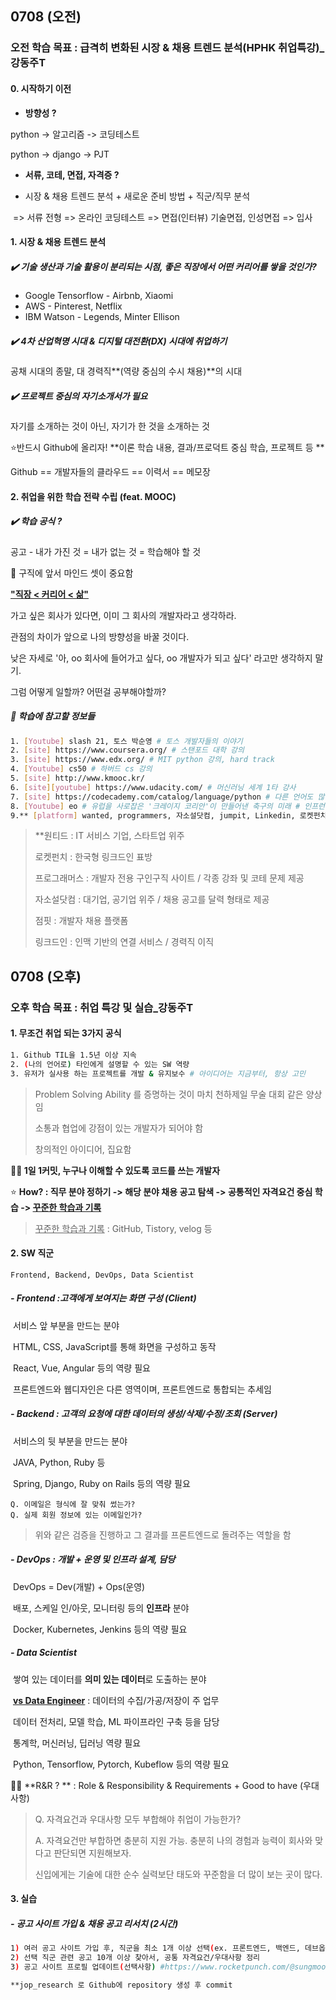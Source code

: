 ## 0708 (오전)

### 오전 학습 목표 : 급격히 변화된 시장 & 채용 트렌드 분석(HPHK 취업특강)_강동주T



#### 0. 시작하기 이전

- **방향성 ?**

python -> 알고리즘 -> 코딩테스트 

python -> django -> PJT



- **서류, 코테, 면접, 자격증 ?** 

- 시장 & 채용 트렌드 분석 + 새로운 준비 방법 + 직군/직무 분석

​			=> 서류 전형 => 온라인 코딩테스트 => 면접(인터뷰) 기술면접, 인성면접 => 입사



#### 1. 시장 & 채용 트렌드 분석

##### ✔️ 기술 생산과 기술 활용이 분리되는 시점, 좋은 직장에서 어떤 커리어를 쌓을 것인가?

- Google Tensorflow - Airbnb, Xiaomi
- AWS - Pinterest, Netflix
- IBM Watson - Legends, Minter Ellison



##### ✔️ 4차 산업혁명 시대 & 디지털 대전환(DX) 시대에 취업하기

공채 시대의 종말, 대 경력직**(역량 중심의 수시 채용)**의 시대



##### ✔️ 프로젝트 중심의 자기소개서가 필요

자기를 소개하는 것이 아닌, 자기가 한 것을 소개하는 것

⭐️반드시 Github에 올리자! **이론 학습 내용, 결과/프로덕트 중심 학습, 프로젝트 등 **

Github == 개발자들의 클라우드 == 이력서 == 메모장



#### 2. 취업을 위한 학습 전략 수립 (feat. MOOC)

##### ✔️ 학습 공식 ?

공고 - 내가 가진 것 = 내가 없는 것 = 학습해야 할 것



📌 구직에 앞서 마인드 셋이 중요함

**<u>"직장 < 커리어 < 삶"</u>** 

가고 싶은 회사가 있다면, 이미 그 회사의 개발자라고 생각하라.

관점의 차이가 앞으로 나의 방향성을 바꿀 것이다.

낮은 자세로 '아, oo 회사에 들어가고 싶다, oo 개발자가 되고 싶다' 라고만 생각하지 말기.

그럼 어떻게 일할까? 어떤걸 공부해야할까?



##### 📌 학습에 참고할 정보들

```bash
1. [Youtube] slash 21, 토스 박순영 # 토스 개발자들의 이야기
2. [site] https://www.coursera.org/ # 스탠포드 대학 강의
3. [site] https://www.edx.org/ # MIT python 강의, hard track
4. [Youtube] cs50 # 하버드 cs 강의
5. [site] http://www.kmooc.kr/
6. [site][youtube] https://www.udacity.com/ # 머신러닝 세계 1타 강사
7. [site] https://codecademy.com/catalog/language/python # 다른 언어도 많음
8. [Youtube] eo # 유럽을 사로잡은 '크레이지 코리안'이 만들어낸 축구의 미래 # 인프런 CTO 향로님 등
9.** [platform] wanted, programmers, 자소설닷컴, jumpit, Linkedin, 로켓펀치 
```

> **원티드 : IT 서비스 기업, 스타트업 위주
>
> 로켓펀치 : 한국형 링크드인 표방
>
> 프로그래머스 : 개발자 전용 구인구직 사이트 / 각종 강좌 및 코테 문제 제공
>
> 자소설닷컴 : 대기업, 공기업 위주 / 채용 공고를 달력 형태로 제공
>
> 점핏 : 개발자 채용 플랫폼
>
> 링크드인 : 인맥 기반의 연결 서비스 / 경력직 이직 



## 0708 (오후) 

### 오후 학습 목표 : 취업 특강 및 실습_강동주T



#### 1. 무조건 취업 되는 3가지 공식

```bash
1. Github TIL을 1.5년 이상 지속
2. (나의 언어로) 타인에게 설명할 수 있는 SW 역량
3. 유저가 실사용 하는 프로젝트를 개발 & 유지보수 # 아이디어는 지금부터, 항상 고민
```

> Problem Solving Ability 를 증명하는 것이 마치 천하제일 무술 대회 같은 양상임
>
> 소통과 협업에 강점이 있는 개발자가 되어야 함
>
> 창의적인 아이디어, 집요함



**✍🏻 1일 1커밋, 누구나 이해할 수 있도록 코드를 쓰는 개발자**



⭐️ **How? : 직무 분야 정하기 -> 해당 분야 채용 공고 탐색 -> 공통적인 자격요건 중심 학습 -> <u>꾸준한 학습과 기록</u>**

>  <u>꾸준한 학습과 기록</u> : GitHub, Tistory, velog 등



#### 2. SW 직군

```
Frontend, Backend, DevOps, Data Scientist
```



##### - Frontend :고객에게 보여지는 화면 구성 (Client)

​	서비스 앞 부분을 만드는 분야

​	HTML, CSS, JavaScript를 통해 화면을 구성하고 동작

​	React, Vue, Angular 등의 역량 필요

​	프론트엔드와 웹디자인은 다른 영역이며, 프론트엔드로 통합되는 추세임



##### - Backend : 고객의 요청에 대한 데이터의 생성/삭제/수정/조회 (Server)

​	서비스의 뒷 부분을 만드는 분야

​	JAVA, Python, Ruby 등

​	Spring, Django, Ruby on Rails 등의 역량 필요

```
Q. 이메일은 형식에 잘 맞춰 썼는가?
Q. 실제 회원 정보에 있는 이메일인가?
```

> 위와 같은 검증을 진행하고 그 결과를 프론트엔드로 돌려주는 역할을 함



##### - DevOps : 개발 + 운영 및 인프라 설계, 담당

​	DevOps = Dev(개발) + Ops(운영)

​	배포, 스케일 인/아웃, 모니터링 등의 **인프라** 분야

​	Docker, Kubernetes, Jenkins 등의 역량 필요



##### - Data Scientist

​	쌓여 있는 데이터를 **의미 있는 데이터**로 도출하는 분야

​	**<u>vs Data Engineer</u>** : 데이터의 수집/가공/저장이 주 업무

​	데이터 전처리, 모델 학습, ML 파이프라인 구축 등을 담당

​	통계학, 머신러닝, 딥러닝 역량 필요

​	Python, Tensorflow, Pytorch, Kubeflow 등의 역량 필요



✍🏻 **R&R ? ** : Role & Responsibility & Requirements + Good to have (우대사항)

> Q. 자격요건과 우대사항 모두 부합해야 취업이 가능한가?
>
> A. 자격요건만 부합하면 충분히 지원 가능. 충분히 나의 경험과 능력이 회사와 맞다고 판단되면 지원해보자.
>
> 신입에게는 기술에 대한 순수 실력보단 태도와 꾸준함을 더 많이 보는 곳이 많다.



#### 3. 실습

##### -  공고 사이트 가입 & 채용 공고 리서치 (2시간)

```bash
1) 여러 공고 사이트 가입 후, 직군을 최소 1개 이상 선택(ex. 프론트엔드, 백엔드, 데브옵스 등)
2) 선택 직군 관련 공고 10개 이상 찾아서, 공통 자격요건/우대사항 정리
3) 공고 사이트 프로필 업데이트(선택사항) #https://www.rocketpunch.com/@sungmoonyoon

**jop_research 로 Github에 repository 생성 후 commit
```

